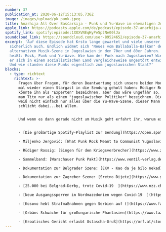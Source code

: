 ```yaml
---
number: 37
publication_at: 2020-06-12T15:13:05.736Z
image: /images/upload/pk_punk.jpeg
title: Anarhija All Over Baščaršija - Punk und Yu-Wave im ehemaligen Jugoslawien
apple_link: https://podcasts.apple.com/de/podcast/episode-37-anarhija-all-over-ba%C5%A1%C4%8Dar%C5%A1ija-punk-und-yu/id1170436903?i=1000477790548
spotify_link: spotify:episode:1XOXVNEqHyPe5p2Ne00lJa
soundcloud_link: https://soundcloud.com/user-89524652/episode-37-anarhija-all-over-bascarsija-punk-und-yu-wave-im-ehemaligen-jugoslawien
excerpt: 'Auf diese Episode hat Krsto lange gewartet und viele unserer Zuhörer
  sicherlich auch. Endlich widmet sich "Neues vom Ballaballa-Balkan" der
  alternativen Musik-Szene in Jugoslawien in den 70er und 80er Jahren. Und das
  heißt: Rock, Punk und Yu-Wave. Wie kam der Punk nach Jugoslawien? Wieso konnte
  er sich in einem sozialistischen Land vergleichsweise ungestört entwickeln?
  Und wie standen diese Punks eigentlich zum jugoslawischen Staat?'
blocks:
  - type: richtext
    richtext: >-
      Fragen über Fragen, für deren Beantwortung sich unsere beiden Moderatoren
      mal wieder einen Stargast in die Sendung geholt haben: Rüdiger Rossig. Man
      könnte ihn als "Experten" bezeichnen, aber das wäre ungefähr so, als würde
      man Tito nur als einen "jugoslawischen Politiker" bezeichnen. Dieser Mann
      weiß nicht einfach nur alles über die Yu-Wave-Szene, dieser Mann war
      schlicht dabei...bei allem.


      Und wenn es dann gerade nicht um Musik geht erfahrt ihr, warum es in Kroatien nach wie vor kein Problem ist, faschistische Grußformeln zu verwenden, warum in Belgrad wieder Fußball vor großem Publikum stattfindet und was Ostern mit der wieder auflammenden Corona-Krise in Nord-Mazedonien zu tun hat.


      - [Die großartige Spotify-Playlist zur Sendung](https://open.spotify.com/playlist/1ZX6KujKkrAmi7X5Tczgy0?si=eyyCGbMZRJ2xmTSNGTznnA)

      - Miljenko Jergović: [What Punk Rock Meant to Communist Yugoslavia](https://www.nytimes.com/2017/09/18/opinion/punk-rock-communist-yugoslavia.html) (New York Times)

      - Rüdiger Rossig: [Singen für den Kriegsverbrecher](https://www.zeit.de/2010/43/Kusturica?page=3) (Zeit)

      - Sammelband: [Warschauer Punk Pakt](https://www.ventil-verlag.de/titel/1797/warschauer-punk-pakt) (Ventil Verlag)

      - Dokumentation zur Belgrader Szene: [EKV - Kao da je bilo nekad](https://www.youtube.com/watch?v=achqXtLAwzk) (Serbisch, ohne Untertitel)

      - Dokumentation zur Zagreber Szene: [Sretno Dijete](https://www.youtube.com/watch?v=rwQ5g1Tfnq8) (mit englischen Untertiteln)

      - [25.000 bei Belgrad-Derby, trotz Covid-19  ](https://www.nzz.ch/sport/coronavirus-25-000-fans-bei-fussballspiel-in-serbien-ld.1560931)(NZZ)

      - [Neue Ausgangssperren in Nordmazedonien wegen Covid-19  ](https://www.derstandard.at/story/2000117986412/nordmazedonien-hat-zu-frueh-aufgemacht)(Standard)

      - [Kosovo hebt Strafmaßnahmen gegen Serbien auf (](https://www.faz.net/aktuell/politik/ausland/kosovo-hebt-strafmassnahmen-gegen-serbien-auf-16804560.html)FAZ)

      - [Orbáns Schwäche für großungarische Phantasien](https://www.faz.net/aktuell/politik/ausland/orban-verstimmt-kroaten-mit-geschichtsnostalgischer-rede-16811051.html) (FAZ)

      - [Kroatisches Gericht erlaubt Ustascha-Gruß](https://orf.at/stories/3168323/) (ORF)
---
```

